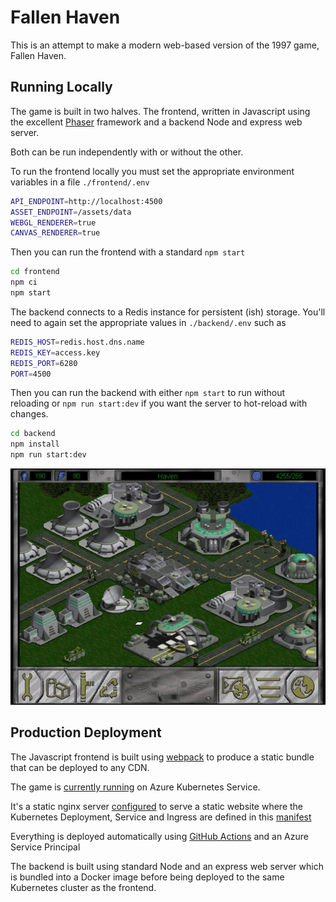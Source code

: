 # Fallen Haven

This is an attempt to make a modern web-based version of the 1997 game, Fallen Haven.

## Running Locally

The game is built in two halves. The frontend, written in Javascript using the excellent [Phaser](https://phaser.io/) framework and a backend Node and express web server.

Both can be run independently with or without the other.

To run the frontend locally you must set the appropriate environment variables in a file `./frontend/.env`

```bash
API_ENDPOINT=http://localhost:4500
ASSET_ENDPOINT=/assets/data
WEBGL_RENDERER=true
CANVAS_RENDERER=true
```

Then you can run the frontend with a standard `npm start`

```bash
cd frontend
npm ci
npm start
```

The backend connects to a Redis instance for persistent (ish) storage. You'll need to again set the appropriate values in `./backend/.env` such as


```bash
REDIS_HOST=redis.host.dns.name
REDIS_KEY=access.key
REDIS_PORT=6280
PORT=4500
```

Then you can run the backend with either `npm start` to run without reloading or `npm run start:dev` if you want the server to hot-reload with changes.

```bash
cd backend
npm install
npm run start:dev
```


![Fallen Haven Example](./img/fallen-haven-example.jpg)

## Production Deployment

The Javascript frontend is built using [webpack](./frontend/config/webpack.prod.js) to produce a static bundle that can be deployed to any CDN.

The game is [currently running](https://fallenhaven.jasoncabot.me) on Azure Kubernetes Service.

It's a static nginx server [configured](./frontend/nginx.conf) to serve a static website where the Kubernetes Deployment, Service and Ingress are defined in this [manifest](./manifests/frontend.yaml)

Everything is deployed automatically using [GitHub Actions](./.github/workflows/build-deploy-frontend.yml) and an Azure Service Principal

The backend is built using standard Node and an express web server which is bundled into a Docker image before being deployed to the same Kubernetes cluster as the frontend.
